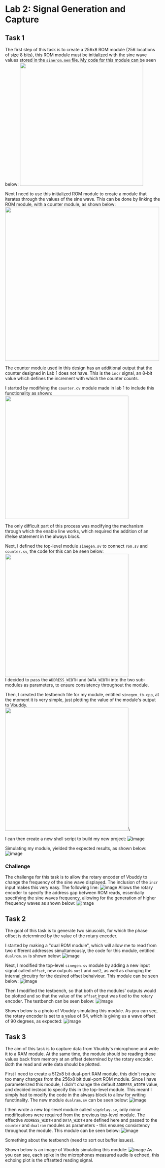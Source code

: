 # Lab 2: Signal Generation and Capture

## Task 1
The first step of this task is to create a 256x8 ROM module (256 locations of size 8 bits), this ROM module must be initialized with the sine wave values stored in the ```sinerom.mem``` file.
My code for this module can be seen below:
<img src = "https://github.com/tobybrowne/Lab2-SigGen/assets/135706062/2bc6c0da-f5a0-4a42-89c9-3e60c49c31a0" width="400">

Next I need to use this initialized ROM module to create a module that iterates through the values of the sine wave.
This can be done by linking the ROM module, with a counter module, as shown below:
<img src = "https://github.com/tobybrowne/Lab2-SigGen/assets/135706062/ebf66d2e-f1ce-4803-9853-e99e53227b97" width="500">

The counter module used in this design has an additional output that the counter designed in Lab 1 does not have.
This is the ```incr``` signal, an 8-bit value which defines the increment with which the counter counts.

I started by modifying the ```counter.cv``` module made in lab 1 to include this functionality as shown:
<img src = "https://github.com/tobybrowne/Lab2-SigGen/assets/135706062/e07388ce-bbc6-4cb4-a34b-dedaea423990" width="400">


The only difficult part of this process was modifying the mechanism through which the enable line works, which required the addition of an if/else statement in the always block.

Next, I defined the top-level module ```sinegen.sv``` to connect ```rom.sv``` and ```counter.sv```, the code for this can be seen below:\
<img src = "https://github.com/tobybrowne/Lab2-SigGen/assets/135706062/e5fba24e-2189-4165-ade9-7071271b0d8d" width="400">\
I decided to pass the ```ADDRESS_WIDTH``` and ```DATA_WIDTH``` into the two sub-modules as parameters, to ensure consistency throughout the module.


Then, I created the testbench file for my module, entitled ```sinegen_tb.cpp```, at the moment it is very simple, just plotting the value of the module's output to Vbuddy.\
<img src="https://github.com/tobybrowne/Lab2-SigGen/assets/135706062/b0921792-9f34-4b77-9559-3c3ffd4d4f5e" width="400">\

I can then create a new shell script to build my new project:
![image](https://github.com/tobybrowne/Lab2-SigGen/assets/135706062/23212131-8731-4daf-9207-7cbbfbd99c5c)

Simulating my module, yielded the expected results, as shown below:
![image](https://github.com/tobybrowne/Lab2-SigGen/assets/135706062/8215a0d5-113f-4bf8-aa32-107d3857f388)

### Challenge
The challenge for this task is to allow the rotary encoder of Vbuddy to change the frequency of the sine wave displayed.
The inclusion of the ```incr``` input makes this very easy.
The following line:
![image](https://github.com/tobybrowne/Lab2-SigGen/assets/135706062/d2e2abab-5b62-48bd-83b5-a97a0d6975d8)
Allows the rotary encoder to specify the address gap between ROM reads, essentially specifying the sine waves frequency, allowing for the generation of higher frequency waves as shown below:
![image](https://github.com/tobybrowne/Lab2-SigGen/assets/135706062/1dc6f02f-001b-4856-a6d1-7cc5b288b891)

## Task 2
The goal of this task is to generate two sinusoids, for which the phase offset is determined by the value of the rotary encoder.

I started by making a "dual ROM module", which will allow me to read from two different addresses simultaneously, the code for this module, entitled ```dualrom.sv``` is shown below:
![image](https://github.com/tobybrowne/Lab2-SigGen/assets/135706062/00e815e9-5079-451a-8d7a-c194cd75ed4a)

Next, I modified the top-level ```sinegen.sv``` module by adding a new input signal called ```offset```, new outputs ```out1``` and ```out2```, as well as changing the internal circuitry for the desired offset behaiviour.
This module can be seen below:
![image](https://github.com/tobybrowne/Lab2-SigGen/assets/135706062/4bd3b9b4-786d-436c-9a2d-2d06f8729b25)


Then I modified the testbench, so that both of the modules' outputs would be plotted and so that the value of the ```offset``` input was tied to the rotary encoder. The testbench can be seen below:
![image](https://github.com/tobybrowne/Lab2-SigGen/assets/135706062/de041ad8-8319-4a54-8a5a-9786b99308d0)

Shown below is a photo of Vbuddy simulating this module. As you can see, the rotary encoder is set to a value of 64, which is giving us a wave offset of 90 degrees, as expected:
![image](https://github.com/tobybrowne/Lab2-SigGen/assets/135706062/17875a0e-9c5f-4d71-848e-2767f24d2443)

## Task 3
The aim of this task is to capture data from Vbuddy's microphone and write it to a RAM module. At the same time, the module should be reading these values back from memory at an offset determined by the rotary encoder.
Both the read and write data should be plotted.

First I need to create a 512x8 bit dual-port RAM module, this didn't require too many changes from the 256x8 bit dual-port ROM module.
Since I have parameterized this module, I didn't change the default ```ADDRESS_WIDTH``` value, and decided instead to specify this in the top-level module. This meant I simply had to modify the code in the always block to allow for writing functinality.
The new module ```dualram.sv``` can be seen below:
![image](https://github.com/tobybrowne/Lab2-SigGen/assets/135706062/a311eb44-377a-46bd-aea6-de6d801f5a9e)

I then wrote a new top-level module called ```sigdelay.sv```, only minor modifications were required from the previous top-level module.
The effective ```ADDRESS_WIDTH``` and ```DATA_WIDTH``` are defined here and passed to the ```counter``` and ```dualram``` modules as parameters - this ensures consistency throughout the module.
This module can be seen below:
![image](https://github.com/tobybrowne/Lab2-SigGen/assets/135706062/a32829a5-c8b3-4997-adde-cd57a1e73c42)

Something about the testbench (need to sort out buffer issues).

Shown below is an image of Vbuddy simulating this module:
![image](https://github.com/tobybrowne/Lab2-SigGen/assets/135706062/7df269c5-e9a9-4a65-aba8-0c272aa2d6be)
As you can see, each spike in the microphones measured audio is echoed, this echoing plot is the offsetted reading signal.




































